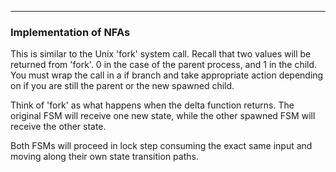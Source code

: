 
---

### Implementation of NFAs

This is similar to the Unix 'fork' system call. Recall that two values will be 
returned from 'fork'. 0 in the case of the parent process, and 1 in the child.
You must wrap the call in a if branch and take appropriate action depending
on if you are still the parent or the new spawned child.

Think of 'fork' as what happens when the delta function returns. The original
FSM will receive one new state, while the other spawned FSM will receive the other
state.


Both FSMs will proceed in lock step consuming the exact same input and moving 
along their own state transition paths.
